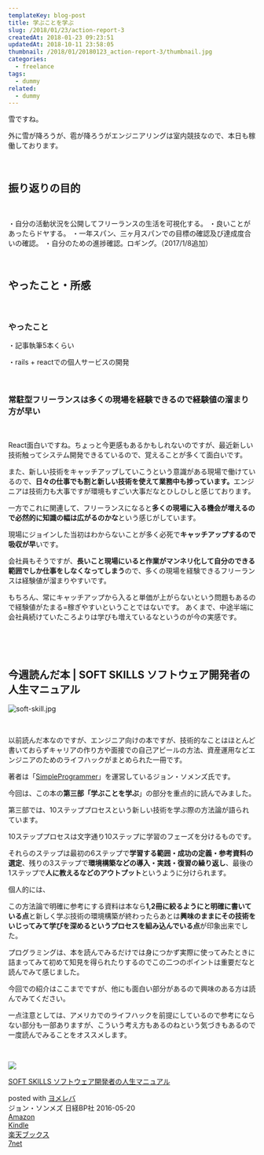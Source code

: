 ```yaml
---
templateKey: blog-post
title: 学ぶことを学ぶ
slug: /2018/01/23/action-report-3
createdAt: 2018-01-23 09:23:51
updatedAt: 2018-10-11 23:58:05
thumbnail: /2018/01/20180123_action-report-3/thumbnail.jpg
categories:
  - freelance
tags:
  - dummy
related:
  - dummy
---
```


雪ですね。

外に雪が降ろうが、雹が降ろうがエンジニアリングは室内競技なので、本日も稼働しております。

&nbsp;
<h2 id="toc_id_1">振り返りの目的</h2>
&nbsp;

・自分の活動状況を公開してフリーランスの生活を可視化する。
・良いことがあったらドヤする。
・一年スパン、三ヶ月スパンでの目標の確認及び達成度合いの確認。
・自分のための進捗確認。ロギング。（2017/1/8追加）

&nbsp;
<h2>やったこと・所感</h2>
&nbsp;
<h3>やったこと</h3>
・記事執筆5本くらい

・rails + reactでの個人サービスの開発

&nbsp;
<h3>常駐型フリーランスは多くの現場を経験できるので経験値の溜まり方が早い</h3>
&nbsp;

React面白いですね。ちょっと今更感もあるかもしれないのですが、最近新しい技術触ってシステム開発できるているので、覚えることが多くて面白いです。

また、新しい技術をキャッチアップしていこうという意識がある現場で働けているので、<strong>日々の仕事でも割と新しい技術を使えて業務中も捗っています。</strong>エンジニアは技術力も大事ですが環境もすごい大事だなとひしひしと感じております。

一方でこれに関連して、フリーランスになると<strong>多くの現場に入る機会が増えるので必然的に知識の幅は広がるのかな</strong>という感じがしています。

現場にジョインした当初はわからないことが多く必死で<strong>キャッチアップするので吸収が早</strong>いです。

会社員もそうですが、<strong>長いこと現場にいると作業がマンネリ化して自分のできる範囲でしか仕事をしなくなってしまう</strong>ので、多くの現場を経験できるフリーランスは経験値が溜まりやすいです。

もちろん、常にキャッチアップから入ると単価が上がらないという問題もあるので経験値がたまる=稼ぎやすいということではないです。
あくまで、中途半端に会社員続けていたころよりは学びも増えているなというのが今の実感です。

&nbsp;

&nbsp;
<h2>今週読んだ本 | SOFT SKILLS ソフトウェア開発者の人生マニュアル</h2>
<img class="post-image" src="https://statics.ver-1-0.net/uploads/2018/01/20180123_action-report-3/soft-skill.jpg" alt="soft-skill.jpg"/>

&nbsp;

以前読んだ本なのですが、エンジニア向けの本ですが、技術的なことはほとんど書いておらずキャリアの作り方や面接での自己アピールの方法、資産運用などエンジニアのためのライフハックがまとめられた一冊です。

著者は「<a href="https://simpleprogrammer.com/">SimpleProgrammer</a>」を運営しているジョン・ソメンズ氏です。

今回は、この本の<strong>第三部「学ぶことを学ぶ</strong>」の部分を重点的に読んでみました。

第三部では、10ステッププロセスという新しい技術を学ぶ際の方法論が語られています。

10ステッププロセスは文字通り10ステップに学習のフェーズを分けるものです。

それらのステップは最初の6ステップで<strong>学習する範囲・成功の定義・参考資料の選定</strong>、残りの3ステップで<strong>環境構築などの導入・実践・復習の繰り返し</strong>、最後の1ステップで<strong>人に教えるなどのアウトプット</strong>というように分けられます。

個人的には、

この方法論で明確に参考にする資料は本なら<strong>1,2冊に絞るようにと明確に書いている点</strong>と新しく学ぶ技術の環境構築が終わったらあとは<strong>興味のままにその技術をいじってみて学びを深めるというプロセスを組み込んでいる点</strong>が印象出来でした。

プログラミングは、本を読んでみるだけでは身につかず実際に使ってみたときに詰まってみて初めて知見を得られたりするのでこの二つのポイントは重要だなと読んでみて感じました。

今回での紹介はここまでですが、他にも面白い部分があるので興味のある方は読んでみてください。

一点注意としては、アメリカでのライフハックを前提にしているので参考にならない部分も一部ありますが、こういう考え方もあるのねという気づきもあるので一度読んでみることをオススメします。

&nbsp;
<div class="cstmreba">
<div class="booklink-box">
<div class="booklink-image"><a href="http://www.amazon.co.jp/exec/obidos/asin/4822251551/llg01-22/" target="_blank" rel="noopener"><img style="border: none;" src="https://images-fe.ssl-images-amazon.com/images/I/51dyjeO1dzL._SL320_.jpg" /></a></div>
<div class="booklink-info">
<div class="booklink-name">

<a href="http://www.amazon.co.jp/exec/obidos/asin/4822251551/llg01-22/" target="_blank" rel="noopener">SOFT SKILLS ソフトウェア開発者の人生マニュアル</a>
<div class="booklink-powered-date">posted with <a href="https://yomereba.com" target="_blank" rel="nofollow noopener">ヨメレバ</a></div>
</div>
<div class="booklink-detail">ジョン・ソンメズ 日経BP社 2016-05-20</div>
<div class="booklink-link2">
<div class="shoplinkamazon"><a href="http://www.amazon.co.jp/exec/obidos/asin/4822251551/llg01-22/" target="_blank" rel="noopener">Amazon</a></div>
<div class="shoplinkkindle"><a href="http://www.amazon.co.jp/exec/obidos/ASIN/B01GDS0994/llg01-22/" target="_blank" rel="noopener">Kindle</a></div>
<div class="shoplinkrakuten"><a href="https://hb.afl.rakuten.co.jp/hgc/163854b7.d97e8d5b.163854b8.3c41ae34/?pc=http%3A%2F%2Fbooks.rakuten.co.jp%2Frb%2F14141677%2F%3Fscid%3Daf_ich_link_urltxt%26m%3Dhttp%3A%2F%2Fm.rakuten.co.jp%2Fev%2Fbook%2F" target="_blank" rel="noopener">楽天ブックス</a></div>
<div class="shoplinkseven"><a href="https://px.a8.net/svt/ejp?a8mat=2TXHHI+FDP7OQ+2N1Y+BW8O2&amp;a8ejpredirect=http%3A%2F%2F7af-ent.omni7.jp%2Frelay%2Faffiliate%2FentranceProcess.do%3Furl%3Dhttp%253A%252F%252F7net.omni7.jp%252Fsearch%252F%253FsearchKeywordFlg%253D1%2526keyword%253D4-82-225155-0%252520%25257C%2525204-822-25155-0%252520%25257C%2525204-8222-5155-0%252520%25257C%2525204-82225-155-0%252520%25257C%2525204-822251-55-0%252520%25257C%2525204-8222515-5-0" target="_blank" rel="noopener">7net</a><img src="https://www17.a8.net/0.gif?a8mat=2TXHHI+FDP7OQ+2N1Y+BW8O2" alt="" width="1" height="1" border="0" /></div>
</div>
</div>
<div class="booklink-footer"></div>
</div>
</div>
&nbsp;

&nbsp;

&nbsp;
